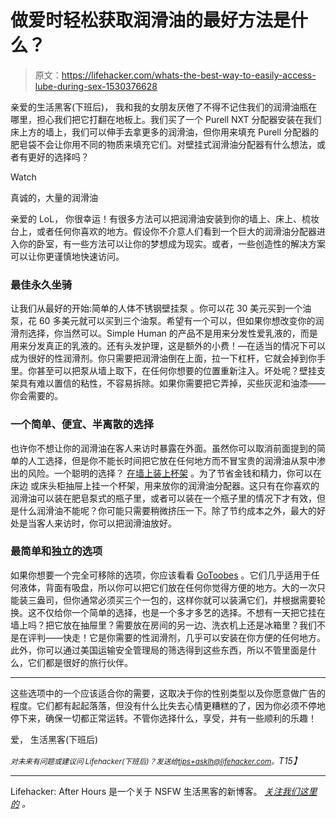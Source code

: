 # 做爱时轻松获取润滑油的最好方法是什么？

> 原文：<https://lifehacker.com/whats-the-best-way-to-easily-access-lube-during-sex-1530376628>

亲爱的生活黑客(下班后)，
我和我的女朋友厌倦了不得不记住我们的润滑油瓶在哪里，担心我们把它打翻在地板上。我们买了一个 Purell NXT 分配器安装在我们床上方的墙上，我们可以伸手去拿更多的润滑油，但你用来填充 Purell 分配器的肥皂袋不会让你用不同的物质来填充它们。对壁挂式润滑油分配器有什么想法，或者有更好的选择吗？

Watch

真诚的，大量的润滑油

亲爱的 LoL，
你很幸运！有很多方法可以把润滑油安装到你的墙上、床上、梳妆台上，或者任何你喜欢的地方。假设你不介意人们看到一个巨大的润滑油分配器进入你的卧室，有一些方法可以让你的梦想成为现实。或者，一些创造性的解决方案可以让你更谨慎地快速访问。

### 最佳永久坐骑

让我们从最好的开始:简单的人体不锈钢壁挂泵 。你可以花 30 美元买到一个油泵，花 60 多美元就可以买到三个油泵。希望有一个可以，但如果你想改变你的润滑剂选择，你当然可以。Simple Human 的产品不是用来分发性爱乳液的，而是用来分发真正的乳液的。还有头发护理，这是额外的小费！—在适当的情况下可以成为很好的性润滑剂。你只需要把润滑油倒在上面，拉一下杠杆，它就会掉到你手里。你甚至可以把泵从墙上取下，在任何你想要的位置重新注入。坏处呢？壁挂支架具有难以置信的粘性，不容易拆除。如果你需要把它弄掉，买些灰泥和油漆——你会需要的。

### 一个简单、便宜、半离散的选择

也许你不想让你的润滑油在客人来访时暴露在外面。虽然你可以取消前面提到的简单的人工选择，但是你不能长时间把它放在任何地方而不冒宝贵的润滑油从泵中渗出的风险。一个聪明的选择？ [在墙上装上杯架](http://www.ebay.com/bhp/wall-mount-cup-holder) 。为了节省金钱和精力，你可以在床边 或床头柜抽屉上挂一个杯架，用来放你的润滑油分配器。这只有在你喜欢的润滑油可以装在肥皂泵式的瓶子里，或者可以装在一个瓶子里的情况下才有效，但是什么润滑油不能呢？你可能只需要稍微挤压一下。除了节约成本之外，最大的好处是当客人来访时，你可以把润滑油放好。

### 最简单和独立的选项

如果你想要一个完全可移除的选项，你应该看看 [GoToobes](http://www.amazon.com/Humangear-GoToob-Travel-Bottle-Blue/dp/B002VS8H3G?asc_campaign=InlineText&asc_refurl=https://lifehacker.com/whats-the-best-way-to-easily-access-lube-during-sex-1530376628&asc_source=&tag=kinjalifehackerlink-20) 。它们几乎适用于任何液体，背面有吸盘，所以你可以把它们放在任何你觉得方便的地方。大的一次只能装三盎司，但你通常必须买三个一包的，这样你就可以装满它们，并根据需要轮换。这不仅给你一个简单的选择，也是一个多才多艺的选择。不想有一天把它挂在墙上吗？把它放在抽屉里？需要放在房间的另一边、洗衣机上还是冰箱里？我们不是在评判——快走！它是你需要的性润滑剂，几乎可以安装在你方便的任何地方。此外，你可以通过美国运输安全管理局的筛选得到这些东西，所以不管里面是什么，它们都是很好的旅行伙伴。

* * *

这些选项中的一个应该适合你的需要，这取决于你的性别类型以及你愿意做广告的程度。它们都有起起落落，但没有什么比失去心情更糟糕的了，因为你必须不停地停下来，确保一切都正常运转。不管你选择什么，享受，并有一些顺利的乐趣！

爱，
生活黑客(下班后)

*<small>对未来有问题或建议问 Lifehacker(下班后)？发送给</small>*[*<small>tips+asklh@lifehacker.com</small>*](mailto:tips+asklh@lifehacker.com)*<small>。</small>T15】*

* * *

Lifehacker: After Hours 是一个关于 NSFW 生活黑客的新博客。 [*关注我们这里的*](https://twitter.com/LHAfterHours) *。*